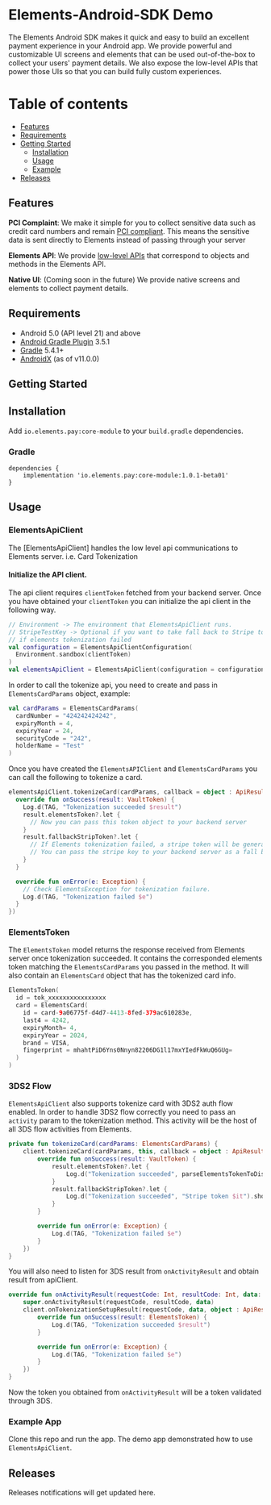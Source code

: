 # Elements-Android-SDK Demo

The Elements Android SDK makes it quick and easy to build an excellent payment experience in your Android app. We provide powerful and customizable UI screens and elements that can be used out-of-the-box to collect your users' payment details. We also expose the low-level APIs that power those UIs so that you can build fully custom experiences.

Table of contents
=================

<!--ts-->
   * [Features](#features)
   * [Requirements](#requirements)
   * [Getting Started](#getting-started)
      * [Installation](#installation)
      * [Usage](#usage)
      * [Example](#example-app)
   * [Releases](#releases)
<!--te-->

## Features

**PCI Complaint**: We make it simple for you to collect sensitive data such as credit card numbers and remain [PCI compliant](https://stripe.com/docs/security#pci-dss-guidelines). This means the sensitive data is sent directly to Elements instead of passing through your server

**Elements API**: We provide [low-level APIs](https://stripe.dev/stripe-ios/docs/Classes/STPAPIClient.html) that correspond to objects and methods in the Elements API.

**Native UI**: (Coming soon in the future) We provide native screens and elements to collect payment details.

## Requirements

* Android 5.0 (API level 21) and above
* [Android Gradle Plugin](https://developer.android.com/studio/releases/gradle-plugin) 3.5.1
* [Gradle](https://gradle.org/releases/) 5.4.1+
* [AndroidX](https://developer.android.com/jetpack/androidx/) (as of v11.0.0)

## Getting Started

## Installation

Add `io.elements.pay:core-module` to your `build.gradle` dependencies.

### Gradle
```
dependencies {
    implementation 'io.elements.pay:core-module:1.0.1-beta01'
}
```

## Usage

### ElementsApiClient

The [ElementsApiClient] handles the low level api communications to Elements server. i.e. Card Tokenization

#### Initialize the API client.

The api client requires `clientToken` fetched from your backend server. Once you have obtained your `clientToken` you can initialize the api client in the following way.

```kotlin
// Environment -> The environment that ElementsApiClient runs.
// StripeTestKey -> Optional if you want to take fall back to Stripe tokenization
// if elements tokenization failed
val configuration = ElementsApiClientConfiguration(
  Environment.sandbox(clientToken)
)
val elementsApiClient = ElementsApiClient(configuration = configuration)
```

In order to call the tokenize api, you need to create and pass in `ElementsCardParams` object, example:

```kotlin
val cardParams = ElementsCardParams(
  cardNumber = "424242424242",
  expiryMonth = 4,
  expiryYear = 24,
  securityCode = "242",
  holderName = "Test"
)
```

Once you have created the `ElementsAPIClient` and `ElementsCardParams` you can call the following to tokenize a card.

```kotlin
elementsApiClient.tokenizeCard(cardParams, callback = object : ApiResultCallback<VaultToken> {
  override fun onSuccess(result: VaultToken) {
    Log.d(TAG, "Tokenization succeeded $result")
    result.elementsToken?.let {
      // Now you can pass this token object to your backend server
    }
    result.fallbackStripToken?.let { 
      // If Elements tokenization failed, a stripe token will be generated if you have provided the `stripePublishableKey`
      // You can pass the stripe key to your backend server as a fall back.
    }
  }

  override fun onError(e: Exception) {
    // Check ElementsException for tokenization failure.
    Log.d(TAG, "Tokenization failed $e")
  }
})
```

### ElementsToken

The `ElementsToken` model returns the response received from Elements server once tokenization succeeded. It contains the corresponded elements token matching the `ElementsCardParams` you passed in the method. It will also contain an `ElementsCard` object that has the tokenized card info.

```kotlin
ElementsToken(
  id = tok_xxxxxxxxxxxxxxxx
  card = ElementsCard(
    id = card-9a06775f-d4d7-4413-8fed-379ac610283e, 
    last4 = 4242, 
    expiryMonth= 4,
    expiryYear = 2024, 
    brand = VISA, 
    fingerprint = mhahtPiD6Yns0Nnyn82206DG1l17mxYIedFkWuQ6GUg=
  )
)
```

### 3DS2 Flow ###

`ElementsApiClient` also supports tokenize card with 3DS2 auth flow enabled. In order to handle 3DS2 flow correctly you need to pass an `activity` param to the tokenization method. This activity will be the host of all 3DS flow activities from Elements.

```kotlin
private fun tokenizeCard(cardParams: ElementsCardParams) {
    client.tokenizeCard(cardParams, this, callback = object : ApiResultCallback<VaultToken> {
        override fun onSuccess(result: VaultToken) {
            result.elementsToken?.let {
                Log.d("Tokenization succeeded", parseElementsTokenToDisplayString(it)).show()
            }
            result.fallbackStripToken?.let {
                Log.d("Tokenization succeeded", "Stripe token $it").show()
            }
        }

        override fun onError(e: Exception) {
            Log.d(TAG, "Tokenization failed $e")
        }
    })
}
```
You will also need to listen for 3DS result from `onActivityResult` and obtain result from apiClient.
```kotlin
override fun onActivityResult(requestCode: Int, resultCode: Int, data: Intent?) {
    super.onActivityResult(requestCode, resultCode, data)
    client.onTokenizationSetupResult(requestCode, data, object : ApiResultCallback<ElementsToken> {
        override fun onSuccess(result: ElementsToken) {
            Log.d(TAG, "Tokenization succeeded $result")
        }

        override fun onError(e: Exception) {
            Log.d(TAG, "Tokenization failed $e")
        }
    })
}
```
Now the token you obtained from `onActivityResult` will be a token validated through 3DS.

### Example App

Clone this repo and run the app. The demo app demonstrated how to use `ElementsApiClient`.

## Releases

Releases notifications will get updated here.
